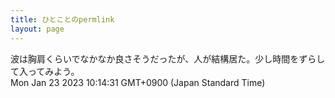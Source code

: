 ```yaml
---
title: ひとことのpermlink
layout: page
---
```

<div class="box" dt="1674436471009">
  波は胸肩くらいでなかなか良さそうだったが、人が結構居た。少し時間をずらして入ってみよう。
  <div class="content is-small">Mon Jan 23 2023 10:14:31 GMT+0900 (Japan Standard Time)</div>
</div>